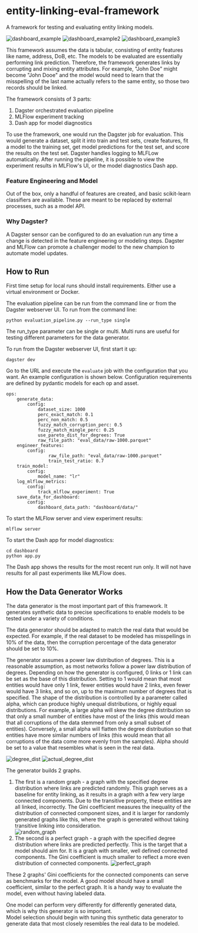 # entity-linking-eval-framework
A framework for testing and evaluating entity linking models.

![dashboard_example](evaluation_framework/static/dashboard_example.png)
![dashboard_example2](evaluation_framework/static/dashboard_example2.png)
![dashboard_example3](evaluation_framework/static/dashboard_example3.png)

This framework assumes the data is tabular, consisting of entity features like name, address, DoB, etc.  The models 
to be evaluated are essentially performing link prediction.  Therefore, the framework generates links by corrupting 
and mixing entity attributes.  For example, "John Doe" might become "John Dooe" and the model would need to learn that 
the misspelling of the last name actually refers to the same entity, so those two records should be linked.  

The framework consists of 3 parts:
1. Dagster orchestrated evaluation pipeline
2. MLFlow experiment tracking
3. Dash app for model diagnostics

To use the framework, one would run the Dagster job for evaluation.  This would generate a dataset, split it into 
train and test sets, create features, fit a model to the training set, get model predictions for the test set, and 
score the results on the test set.  Dagster handles logging to MLFLow automatically.  After running the pipeline, 
it is possible to view the experiment results in MLFlow's UI, or the model diagnostics Dash app.

### Feature Engineering and Model

Out of the box, only a handful of features are created, and basic scikit-learn classifiers are available.  These are 
meant to be replaced by external processes, such as a model API.

### Why Dagster?

A Dagster sensor can be configured to do an evaluation run any time a change is detected in the feature engineering or 
modeling steps.  Dagster and MLFlow can promote a challenger model to the new champion to automate model updates. 

## How to Run

First time setup for local runs should install requirements.  Either use a virtual environment or Docker.

The evaluation pipeline can be run from the command line or from the Dagster webserver UI.  To run from the command 
line:
```commandline
python evaluation_pipeline.py --run_type single
```

The run_type parameter can be single or multi.  Multi runs are useful for testing different parameters for the data 
generator.  

To run from the Dagster webserver UI, first start it up:
```commandline
dagster dev
```

Go to the URL and execute the `evaluate` job with the configuration that you want.  An example configuration is shown 
below.  Configuration requirements are defined by pydantic models for each op and asset.

```commandline
ops:
    generate_data:
        config:
            dataset_size: 1000
            perc_exact_match: 0.1
            perc_non_match: 0.5
            fuzzy_match_corruption_perc: 0.5
            fuzzy_match_mingle_perc: 0.25
            use_pareto_dist_for_degrees: True
            raw_file_path: "eval_data/raw-1000.parquet"
    engineer_features:
        config:
                raw_file_path: "eval_data/raw-1000.parquet"
                train_test_ratio: 0.7
    train_model:
        config:
            model_name: "lr"
    log_mlflow_metrics:
        config:
            track_mlflow_experiment: True
    save_data_for_dashboard:
        config:
            dashboard_data_path: "dashboard/data/"
```

To start the MLFlow server and view experiment results:
```commandline
mlflow server
```

To start the Dash app for model diagnostics:
```commandline
cd dashboard
python app.py
```

The Dash app shows the results for the most recent run only.  It will not have results for all past experiments like 
MLFlow does.

## How the Data Generator Works

The data generator is the most important part of this framework.  It generates synthetic data to precise specifications 
to enable models to be tested under a variety of conditions.

The data generator should be adapted to match the real data that would be expected.  For example, if the real dataset 
to be modeled has misspellings in 10% of the data, then the corruption percentage of the data generator should be set 
to 10%.  

The generator assumes a power law distribution of degrees.  This is a reasonable assumption, as most networks follow 
a power law distribution of degrees.  Depending on how the generator is configured, 0 links or 1 link can be set as the 
base of this distribution.  Setting to 1 would mean that most entities would have only 1 link, fewer entities would 
have 2 links, even fewer would have 3 links, and so on, up to the maximum number of degrees that is specified.  The 
shape of the distribution is controlled by a parameter called alpha, which can produce highly unequal distributions, or 
highly equal distributions.  For example, a large alpha will skew the degree distribution so that only a small number 
of entities have most of the links (this would mean that all corruptions of the data stemmed from only a small subset 
of entities).  Conversely, a small alpha will flatten the degree distribution so that entities have more similar 
numbers of links (this would mean that all corruptions of the data come more evenly from the samples).  Alpha should 
be set to a value that resembles what is seen in the real data.

![degree_dist](evaluation_framework/static/theoretical_degree_dist.png)
![actual_degree_dist](evaluation_framework/static/actual_degree_dist.png)

The generator builds 2 graphs.  
1. The first is a random graph - a graph with the specified degree distribution where 
links are predicted randomly.  This graph serves as a baseline for entity linking, as it results in a graph with a few 
very large connected components.  Due to the transitive property, these entities are all linked, incorrectly.  The Gini 
coefficient measures the inequality of the distribution of connected component sizes, and it is larger for randomly 
generated graphs like this, where the graph is generated without taking transitive linking into consideration.  
![random_graph](evaluation_framework/static/random_graph.png)
2. The second is a perfect graph - a graph with the specified degree distribution where 
links are predicted perfectly.  This is the target that a model should aim for.  It is a graph with smaller, well 
defined connected components.  The Gini coefficient is much smaller to reflect a more even distribution of connected 
components. 
![perfect_graph](evaluation_framework/static/perfect_graph.png)

These 2 graphs' Gini coefficients for the connected components can serve as benchmarks for the model.  A good model 
should have a small coefficient, similar to the perfect graph.  It is a handy way to evaluate the model, even without 
having labeled data.

One model can perform very differently for differently generated data, which is why this generator is so important.  
Model selection should begin with tuning this synthetic data generator to generate data that most closely resembles the 
real data to be modeled.  
